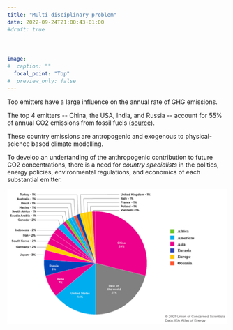 ```yaml
---
title: "Multi-disciplinary problem"
date: 2022-09-24T21:00:43+01:00
#draft: true 



image: 
#  caption: ""
  focal_point: "Top"
#  preview_only: false
---
```


Top emitters have a large influence on the annual rate of GHG emissions. 

The top 4 emitters -- China, the USA, India, and Russia -- account for 55\% of 
annual CO2 emissions from fossil fuels 
([source](https://worldpopulationreview.com/country-rankings/carbon-footprint-by-country
)). 

These country emissions are antropogenic and exogenous to physical-science based climate modelling. 

To develop an undertanding of the anthropogenic contribution to future CO2 concentrations, 
there is a need for _country specialists_ in the politics, energy policies, environmental 
regulations, and economics of each substantial emitter. 

![Country breakdown of fossil-fuel CO2 emissions](multi-disciplinary_national_CO2_shares.png "Figure: CO2 emissions from fossil fuels by country, 2019")

<br>
